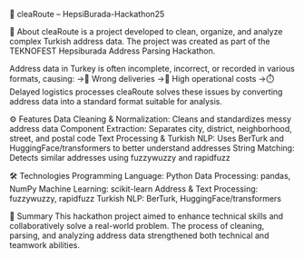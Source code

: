 🚀 cleaRoute – HepsiBurada-Hackathon25

📌 About
cleaRoute is a project developed to clean, organize, and analyze complex Turkish address data.
The project was created as part of the TEKNOFEST Hepsiburada Address Parsing Hackathon.

Address data in Turkey is often incomplete, incorrect, or recorded in various formats, causing:
->🚚 Wrong deliveries
->💸 High operational costs
->⏱️ Delayed logistics processes
cleaRoute solves these issues by converting address data into a standard format suitable for analysis.

⚙️ Features
Data Cleaning & Normalization: Cleans and standardizes messy address data
Component Extraction: Separates city, district, neighborhood, street, and postal code
Text Processing & Turkish NLP: Uses BerTurk and HuggingFace/transformers to better understand addresses
String Matching: Detects similar addresses using fuzzywuzzy and rapidfuzz

🛠️ Technologies
Programming Language: Python
Data Processing: pandas, NumPy
Machine Learning: scikit-learn
Address & Text Processing: fuzzywuzzy, rapidfuzz
Turkish NLP: BerTurk, HuggingFace/transformers

📌 Summary
This hackathon project aimed to enhance technical skills and collaboratively solve a real-world problem.
The process of cleaning, parsing, and analyzing address data strengthened both technical and teamwork abilities.      

